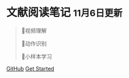 <!-- _coverpage.md -->

# 文献阅读笔记 <small>11月6日更新</small>

> :triangular_flag_on_post:视频理解
>
> :triangular_flag_on_post:动作识别
>
> :triangular_flag_on_post:小样本学习

[GitHub](https://github.com/yangkunl/docs.doc)
[Get Started](#docsify)